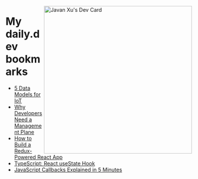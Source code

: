 
<a href="https://app.daily.dev/JavanXU"><img align="right" src="https://api.daily.dev/devcards/e45a150971844cd6959a94bb94e861ea.png?r=quw" width="400" alt="Javan Xu's Dev Card"/></a>

# My daily.dev bookmarks
<!-- daily.dev BOOKMARKS:START -->
- [5 Data Models for IoT](https://app.daily.dev/posts/vADZ4eiMt?utm_source=rss&utm_medium=bookmarks&utm_campaign=6ueXw3FRNQzpNtewCDbI6)
- [Why Developers Need a Management Plane](https://app.daily.dev/posts/o9QsyXLSN?utm_source=rss&utm_medium=bookmarks&utm_campaign=6ueXw3FRNQzpNtewCDbI6)
- [How to Build a Redux-Powered React App](https://app.daily.dev/posts/RcG1tuFlD?utm_source=rss&utm_medium=bookmarks&utm_campaign=6ueXw3FRNQzpNtewCDbI6)
- [TypeScript: React useState Hook](https://app.daily.dev/posts/s5md-Id8X?utm_source=rss&utm_medium=bookmarks&utm_campaign=6ueXw3FRNQzpNtewCDbI6)
- [JavaScript Callbacks Explained in 5 Minutes](https://app.daily.dev/posts/xDQnh3Kmi?utm_source=rss&utm_medium=bookmarks&utm_campaign=6ueXw3FRNQzpNtewCDbI6)
<!-- daily.dev BOOKMARKS:END -->
